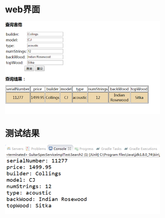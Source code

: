 web界面
===========
![Alt text](https://github.com/chenxuxiang/guitar2/blob/master/%E6%9F%A5%E8%AF%A2%E5%90%89%E4%BB%96.png)

测试结果
======
![Alt text](https://github.com/chenxuxiang/guitar2/blob/master/%E6%B5%8B%E8%AF%95.PNG)
